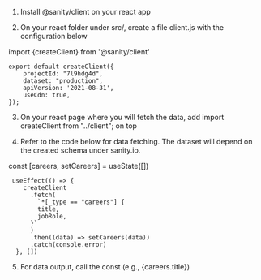 
1.  Install @sanity/client on your react app
    
2.  On your react folder under src/, create a file client.js with the configuration below
    
import {createClient} from '@sanity/client'
    
    export default createClient({ 
	    projectId: "7l9hdg4d", 
	    dataset: "production", 
	    apiVersion: '2021-08-31', 
	    useCdn: true, 
    });

3. On your react page where you will fetch the data, add import createClient  from "../client"; on top

4. Refer to the code below for data fetching. The dataset will depend on the created schema under sanity.io.

  const [careers, setCareers] = useState([])

     useEffect(() => {
        createClient
          .fetch(
            `*[_type == "careers"] {
            title,
            jobRole,
          }`
          )
          .then((data) => setCareers(data))
          .catch(console.error)
      }, [])

  5. For data output, call the const (e.g., {careers.title})
